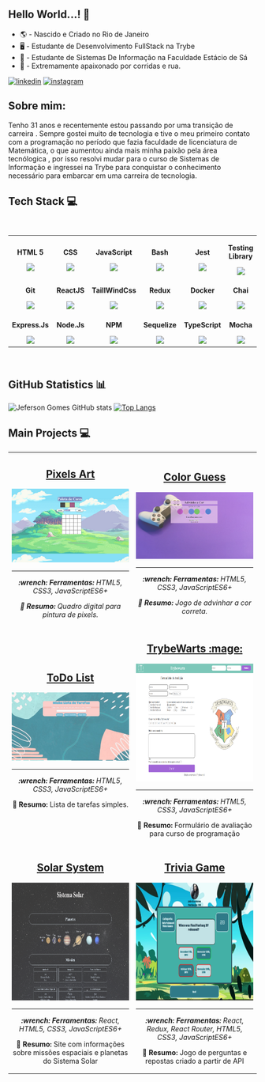 ## Hello World...! 👋

* 🌎 - Nascido e Criado no Rio de Janeiro
* 🖥️ - Estudante de Desenvolvimento FullStack na Trybe
* 📖 - Estudante de Sistemas De Informação na Faculdade Estácio de Sá
* 🏃 - Extremamente apaixonado por corridas e rua.


[<img src='https://cdn.jsdelivr.net/npm/simple-icons@3.0.1/icons/linkedin.svg' alt='linkedin' height='30'>](https://www.linkedin.com/in/jefersongjr/)
[<img src='https://img.icons8.com/ios-filled/344/instagram-new--v1.png' alt='instagram' height='30'>](https://www.instagram.com/jeferson_gjr/)


## Sobre mim: 
 Tenho 31 anos e recentemente estou passando por uma transição de carreira .
 Sempre gostei muito de tecnologia e tive o meu primeiro contato com a programação no período que fazia faculdade de licenciatura de Matemática, o que aumentou ainda mais minha paixão pela área tecnólogica , por isso resolvi mudar para o curso de Sistemas de Informação e ingressei na Trybe para conquistar o conhecimento necessário para embarcar em uma  carreira de tecnologia. <br>
 

## Tech Stack :computer:

<br>
<table>
<tbody>
 <tr>
<td align="center" width="20%">
<p><b><center>HTML 5</center></b></p> 
<img height=60px src="https://img.icons8.com/color/344/html-5--v1.png"> 
</td>
  
<td align="center" width="20%">
<p><b><center>CSS</center></b></p> 
<img height=60px src="https://img.icons8.com/color/344/css3.png"> 
</td>

  <td align="center" width="20%">
<p><b><center>JavaScript</center></b></p> 
<img height=60px src="https://img.icons8.com/color/344/javascript.png"> 
</td>
  
  <td align="center" width="20%">
<p><b><center>Bash</center></b></p>
<img height=65px src="https://img.icons8.com/bubbles/2x/console.png">
</td>
  
   <td align="center" width="20%">
<p><b><center>Jest</center></b></p> 
<img height=65px src="https://img.icons8.com/external-tal-revivo-color-tal-revivo/344/external-jest-can-collect-code-coverage-information-from-entire-projects-logo-color-tal-revivo.png"> 
</td>
<td align="center" width="20%">
<p><b><center>Testing Library</center></b></p> 
<img height=60px src="https://testing-library.com/img/octopus-128x128.png"> 
</td>

</tr>
 
<tr>
<td align="center" width="20%">
<p><b><center>Git</center></b></p> 
<img height=65px src="https://img.icons8.com/ios-glyphs/2x/github-2.png"> 
</td>
 
<td align="center" width="20%">
<p><b><center>ReactJS</center></b></p> 
<img height=60px src="https://img.icons8.com/ultraviolet/2x/react.png"> 
</td>

<td align="center" width="20%">
<p><b><center>TaillWindCss</center></b></p> 
<img height=65px src="https://img.icons8.com/color/344/tailwindcss.png"> 
</td>
  
<td align="center" width="20%">
<p><b><center>Redux</center></b></p> 
<img height=65px src="https://img.icons8.com/color/512/redux.png"> 
</td>
 
 <td align="center" width="20%">
<p><b><center>Docker</center></b></p> 
<img height=65px src="https://img.icons8.com/fluency/512/docker.png"> 
</td>
 
  
<td align="center" width="20%">
<p><b><center>Chai</center></b></p> 
<img height=60px src="https://camo.githubusercontent.com/7ecbd4531436e4f20c1dba52a4fd4ac367cfcc20a2f62cfe7a10f32da306afc6/687474703a2f2f636861696a732e636f6d2f696d672f636861692d6c6f676f2e706e67"> 
</td>
</tr>
 
<tr>
<td align="center" width="20%">
<p><b><center>Express.Js</center></b></p> 
<img height=65px src="https://www.pngfind.com/pngs/m/136-1363736_express-js-icon-png-transparent-png.png"> 
</td>
 
<td align="center" width="20%">
<p><b><center>Node.Js</center></b></p> 
<img height=60px src="https://img.icons8.com/fluency/512/node-js.png"> 
</td>

<td align="center" width="20%">
<p><b><center>NPM</center></b></p> 
<img height=65px src="https://img.icons8.com/color/512/npm.png"> 
</td>
  
<td align="center" width="20%">
<p><b><center>Sequelize</center></b></p> 
<img height=65px src="https://cdn.icon-icons.com/icons2/2415/PNG/512/sequelize_original_logo_icon_146348.png"> 
</td>
 
 <td align="center" width="20%">
<p><b><center>TypeScript</center></b></p> 
<img height=70px src="https://img.icons8.com/fluency/512/typescript.png"> 
</td>
 
 <td align="center" width="20%">
<p><b><center>Mocha</center></b></p> 
<img height=65px src="https://seeklogo.com/images/M/mocha-logo-66DA231220-seeklogo.com.png"> 
</td>
</tr>
 
</table>
 <br>
 
 ## GitHub Statistics :bar_chart:
![Jeferson Gomes GitHub stats](https://github-readme-stats.vercel.app/api?username=jefersongjr&show_icons=true&theme=tokyonight)
[![Top Langs](https://github-readme-stats.vercel.app/api/top-langs/?username=jefersongjr&show_icons=true&theme=tokyonight)](https://github.com/jefersongjr/github-readme-stats)

 ## Main Projects 💻
 
 <table>
 <tr>
 <td align="center" width="40%">
  <h2 align="center"><a href="https://github.com/jefersongjr/pixels-art">Pixels Art</a></h2>
  <a href="https://pixels-art-eosin.vercel.app/"><img src='https://github.com/jefersongjr/pixels-art/blob/main/preview.png' /></a>
  <br>
  <hr>
  <p><i><b> :wrench: Ferramentas:</b> HTML5, CSS3, JavaScriptES6+<i></p>
  <p><i><b> 📑 Resumo:</b> Quadro digital para pintura de pixels.</i></p>
 </td> 
   
 <td align="center" width="40%">
   <h2 align="center"><a href="https://github.com/jefersongjr/color-guess">Color Guess</a></h2>
  <a href="https://color-guess-zeta.vercel.app/"><img src='https://github.com/jefersongjr/color-guess/blob/main/preview.png' /></a>
  <br>
  <hr>
  <p><i><b> :wrench: Ferramentas:</b> HTML5, CSS3, JavaScriptES6+</i></p>
  <p><i><b> 📑 Resumo:</b> Jogo de advinhar a cor correta.</i></p>
  </td>
 </tr>
 
  <tr>
 <td align="center" width="40%">
  <h2 align="center"><a href="https://github.com/jefersongjr/todo-list">ToDo List</a></h2>
  <a href="https://todo-list-azure-kappa.vercel.app/"><img src='https://github.com/jefersongjr/todo-list/blob/main/previa.png' /></a>
  <br>
  <hr>
  <p><i><b> :wrench: Ferramentas:</b> HTML5, CSS3, JavaScriptES6+</i></p>
  <p></i><b> 📑 Resumo:</b> Lista de tarefas simples.</i></p>
 </td>   
  <td align="center" width="40%">
   <h2 align="center"><a href="https://github.com/jefersongjr/trybewarts">TrybeWarts :mage: </a></h2>
  <a href="https://trybewarts-indol.vercel.app/">
   <img height="238px" src='https://github.com/jefersongjr/trybewarts/blob/main/images/previa.png' /></a>
  <br>
  <hr>
  <p><i><b> :wrench: Ferramentas:</b> HTML5, CSS3, JavaScriptES6+</i></p>
  <p></i><b> 📑 Resumo:</b> Formulário de avaliação para curso de programação </i></p>
  </td> 
 </tr>
 
 <tr>
 <td align="center" width="40%">
   <h2 align="center"><a href="https://github.com/jefersongjr/solar-system">Solar System</a></h2>
  <a href="https://solar-system-ruby.vercel.app/">
   <img height="238px" src='https://github.com/jefersongjr/solar-system/blob/main/public/previa.png' /></a>
   <br>
  <hr>
  <p><i><b> :wrench: Ferramentas:</b> React, HTML5, CSS3, JavaScriptES6+</i></p>
  <p></i><b> 📑 Resumo:</b> Site com informações sobre missões espaciais e planetas do Sistema Solar </i></p>
  </td> 
   <td align="center" width="40%">
   <h2 align="center"><a href="https://github.com/jefersongjr/trivia-game">Trivia Game</a></h2>
  <a href="https://trivia-game-xi.vercel.app/">
   <img height="238px" src='https://github.com/jefersongjr/trivia-game/blob/main/public/previa.png' /></a>
  <br>
  <hr>
  <p><i><b> :wrench: Ferramentas:</b> React, Redux, React Router, HTML5, CSS3, JavaScriptES6+</i></p>
  <p></i><b> 📑 Resumo:</b> Jogo de perguntas e repostas criado a partir de API </i></p>
  </td> 
 </tr> 
 
</table>
